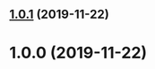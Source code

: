 ## [1.0.1](https://github.com/aaroncraigongithub/useSharedState/compare/v1.0.0...v1.0.1) (2019-11-22)

# 1.0.0 (2019-11-22)
